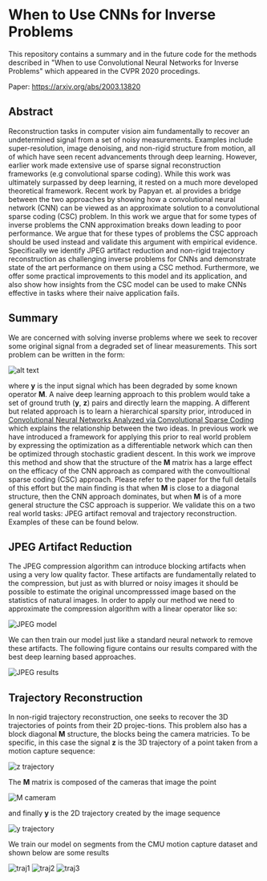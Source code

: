# When to Use CNNs for Inverse Problems
This repository contains a summary and in the future code for the methods described in "When to use Convolutional Neural Networks for Inverse Problems" which appeared in the CVPR 2020 procedings.

Paper: https://arxiv.org/abs/2003.13820


## Abstract
Reconstruction tasks in computer vision aim fundamentally to recover an undetermined signal from a set of noisy measurements. Examples include super-resolution, image denoising, and non-rigid structure from motion, all of which have seen recent advancements through deep learning. However, earlier work made extensive use of sparse signal reconstruction frameworks (e.g convolutional sparse coding). While this work was ultimately surpassed by deep learning, it rested on a much more developed theoretical framework. Recent work by Papyan et. al provides a bridge between the two approaches by showing how a convolutional neural network (CNN) can be viewed as an approximate solution to a convolutional sparse coding (CSC) problem. In this work we argue that for some types of inverse problems the CNN approximation breaks down leading to poor performance. We argue that for these types of problems the CSC approach should be used instead and validate this argument with empirical evidence. Specifically we identify JPEG artifact reduction and non-rigid trajectory reconstruction as challenging inverse problems for CNNs and demonstrate state of the art performance on them using a CSC method. Furthermore, we offer some practical improvements to this model and its application, and also show how insights from the CSC model can be used to make CNNs effective in tasks where their naive application fails.

## Summary

We are concerned with solving inverse problems where we seek to recover some original signal from a degraded set of linear measurements. This sort problem can be written in the form:

![alt text](figs/inv-opt.png)

where **y** is the input signal which has been degraded by some known operator **M**. A naive deep learning approach to this problem would take a set of ground truth (**y**, **z**) pairs and directly learn the mapping. A different but related approach is to learn a hierarchical sparsity prior, introduced in [Convolutional Neural Networks Analyzed via Convolutional Sparse Coding](https://arxiv.org/abs/1607.08194) which explains the relationship between the two ideas. In previous work we have introduced a framework for applying this prior to real world problem by expressing the optimization as a differentiable network which can then be optimized through stochastic gradient descent. In this work we improve this method and show that the structure of the **M** matrix has a large effect on the efficacy of the CNN approach as compared with the convoultional sparse coding (CSC) approach. Please refer to the paper for the full details of this effort but the main finding is that when **M** is close to a diagonal structure, then the CNN approach dominates, but when **M** is of a more general structure the CSC approach is supperior. We validate this on a two real world tasks: JPEG artifact removal and trajectory reconstruction. Examples of these can be found below.

## JPEG Artifact Reduction

The JPEG compression algorithm can introduce blocking artifacts when using a very low quality factor. These artifacts are fundamentally related to the compression, but just as with blurred or noisy images it should be possible to estimate the original uncompresssed image based on the statistics of natural images. In order to apply our method we need to approximate the compression algorithm with a linear operator like so:

![JPEG model](figs/jpeg-approx.png)

We can then train our model just like a standard neural network to remove these artifacts. The following figure contains our results compared with the best deep learning based approaches.

![JPEG results](figs/jpeg-res.png)

## Trajectory Reconstruction

In  non-rigid  trajectory  reconstruction,  one  seeks  to  recover  the  3D  trajectories  of  points  from  their  2D  projec-tions. This problem also has a block diagonal **M** structure, the blocks being the camera matricies. To be specific, in this case the signal **z** is the 3D trajectory of a point taken from a motion capture sequence:

![z trajectory](figs/human-ani-traj.gif)

The **M** matrix is composed of the cameras that image the point

![M cameram](figs/Mcamera.png)

and finally **y** is the 2D trajectory created by the image sequence

![y trajectory](figs/human-2d-traj.gif)

We train our model on segments from the CMU motion capture dataset and shown below are some results

![traj1](figs/traj-01.gif) ![traj2](figs/traj-02.gif) ![traj3](figs/traj-03.gif)